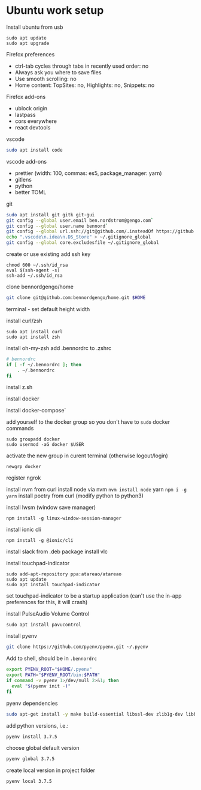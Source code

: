 # Ubuntu work setup
Install ubuntu from usb
```
sudo apt update
sudo apt upgrade
```
Firefox preferences
- ctrl-tab cycles through tabs in recently used order: no
- Always ask you where to save files
- Use smooth scrolling: no
- Home content: TopSites: no, Highlights: no, Snippets: no

Firefox add-ons
- ublock origin
- lastpass
- cors everywhere
- react devtools

vscode 
```sh
sudo apt install code
```
vscode add-ons
- prettier (width: 100, commas: es5, package_manager: yarn)
- gitlens
- python
- better TOML


git
```sh
sudo apt install git gitk git-gui
git config --global user.email ben.nordstrom@gengo.com`
git config --global user.name bennord`
git config --global url.ssh://git@github.com/.insteadOf https://github.com/
echo ".vscode\n.idea\n.DS_Store" > ~/.gitignore_global
git config --global core.excludesfile ~/.gitignore_global
```

create or use existing add ssh key
```
chmod 600 ~/.ssh/id_rsa
eval $(ssh-agent -s)
ssh-add ~/.ssh/id_rsa
```

clone bennordgengo/home
```sh
git clone git@github.com:bennordgengo/home.git $HOME
```

terminal - set default height width

install curl/zsh

```
sudo apt install curl
sudo apt install zsh
```
install oh-my-zsh
add .bennordrc to .zshrc
```sh
# bennordrc
if [ -f ~/.bennordrc ]; then
    . ~/.bennordrc
fi
```
install z.sh

install docker

install docker-compose`

add yourself to the docker group so you don't have to `sudo` docker commands
```
sudo groupadd docker
sudo usermod -aG docker $USER
```
activate the new group in curent terminal (otherwise logout/login)
```
newgrp docker
```

register ngrok

install nvm from curl
install node via nvm `nvm install node`
yarn `npm i -g yarn`
install poetry from curl (modify python to python3)

install lwsm (window save manager)
```
npm install -g linux-window-session-manager
```

install ionic cli
```
npm install -g @ionic/cli
```

install slack from .deb package
install vlc

install touchpad-indicator
```
sudo add-apt-repository ppa:atareao/atareao
sudo apt update
sudo apt install touchpad-indicator
```
set touchpad-indicator to be a startup application (can't use the in-app preferences for this, it will crash)

install PulseAudio Volume Control
```
sudo apt install pavucontrol
```

install pyenv
```sh
git clone https://github.com/pyenv/pyenv.git ~/.pyenv
```
Add to shell, should be in `.bennordrc`
```sh
export PYENV_ROOT="$HOME/.pyenv"
export PATH="$PYENV_ROOT/bin:$PATH"
if command -v pyenv 1>/dev/null 2>&1; then
  eval "$(pyenv init -)"
fi
```
pyenv dependencies
```sh
sudo apt-get install -y make build-essential libssl-dev zlib1g-dev libbz2-dev libreadline-dev libsqlite3-dev wget curl llvm libncurses5-dev libncursesw5-dev xz-utils tk-dev libffi-dev liblzma-dev python-openssl git
```
add python versions, i.e.:
```sh
pyenv install 3.7.5
```
choose global default version
```sh
pyenv global 3.7.5
```
create local version in project folder
```
pyenv local 3.7.5
```
